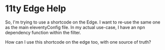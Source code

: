 # 11ty Edge Help

So, I'm trying to use a shortcode on the Edge. I want to re-use the same one as the main eleventyConfig file. In my actual use-case, I have an npn dependency function within the filter.

How can I use this shortcode on the edge too, with one source of truth?